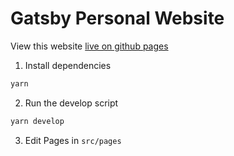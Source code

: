# Gatsby Personal Website

View this website [live on github pages](https://www.brittclennett.com)

1. Install dependencies

```sh
yarn
```

2. Run the develop script

```sh
yarn develop
```

3. Edit Pages in `src/pages`